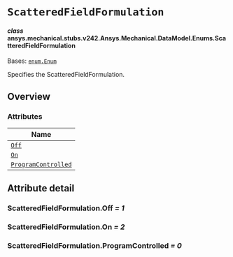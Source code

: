 # `ScatteredFieldFormulation`

<a id="ansys.mechanical.stubs.v242.Ansys.Mechanical.DataModel.Enums.ScatteredFieldFormulation"></a>

#### *class* ansys.mechanical.stubs.v242.Ansys.Mechanical.DataModel.Enums.ScatteredFieldFormulation

Bases: [`enum.Enum`](https://docs.python.org/3/library/enum.html#enum.Enum)

Specifies the ScatteredFieldFormulation.

<!-- !! processed by numpydoc !! -->

<a id="overview"></a>

## Overview

### Attributes

| Name |
| ------------------------------------------------------------------------------------------------------------------------------------------------------ |
| [`Off`](#ScatteredFieldFormulation.Off) |
| [`On`](#ScatteredFieldFormulation.On) |
| [`ProgramControlled`](#ScatteredFieldFormulation.ProgramControlled) |

<a id="attribute-detail"></a>

## Attribute detail

<a id="ScatteredFieldFormulation.Off"></a>

### ScatteredFieldFormulation.Off *= 1*

<a id="ScatteredFieldFormulation.On"></a>

### ScatteredFieldFormulation.On *= 2*

<a id="ScatteredFieldFormulation.ProgramControlled"></a>

### ScatteredFieldFormulation.ProgramControlled *= 0*


